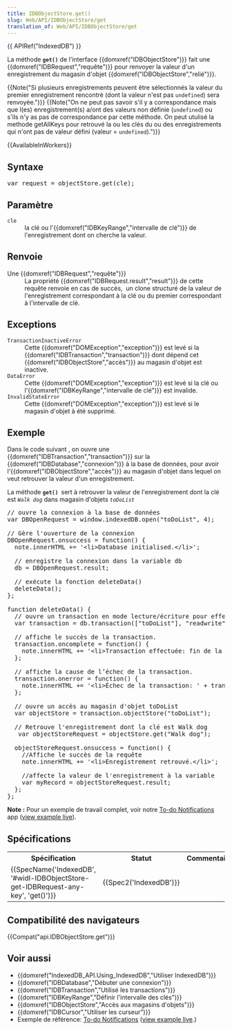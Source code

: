 ```yaml
---
title: IDBObjectStore.get()
slug: Web/API/IDBObjectStore/get
translation_of: Web/API/IDBObjectStore/get
---
```

<p>{{ APIRef("IndexedDB") }}</p>

<div>
<p>La méthode <strong><code>get()</code></strong> de l'interface {{domxref("IDBObjectStore")}} fait une {{domxref("IDBRequest","requête")}} pour renvoyer la valeur d'un enregistrement du magasin d'objet {{domxref("IDBObjectStore","relié")}}.</p>
</div>

<p>{{Note("Si plusieurs enregistrements peuvent être sélectionnés la valeur du premier enregistrement rencontré (dont la valeur n'est pas <code>undefined</code>) sera renvoyée.")}} {{Note("On ne peut pas savoir s'il y a correspondance mais que l(es) enregistrement(s) a/ont des valeurs non définie (<code>undefined</code>) ou s'ils n'y as pas de correspondance par cette méthode. On peut utulisé la methode getAllKeys pour retrouvé la ou les clés du ou des enregistrements qui n'ont pas de valeur défini (valeur = <code>undefined</code>).")}}</p>

<p>{{AvailableInWorkers}}</p>

<h2 id="Syntaxe">Syntaxe</h2>

<pre class="brush: js">var request = objectStore.get(cle);</pre>

<h2 id="Paramètre">Paramètre</h2>

<dl>
 <dt><code>cle</code></dt>
 <dd>la clé ou l'{{domxref("IDBKeyRange","intervalle de clé")}} de l'enregistrement dont on cherche la valeur.</dd>
</dl>

<h2 id="Renvoie">Renvoie</h2>

<dl>
 <dt>Une {{domxref("IDBRequest","requête")}}</dt>
 <dd>La propriété {{domxref("IDBRequest.result","result")}} de cette requête renvoie en cas de succès,  un clone structuré de la valeur de l'enregistrement correspondant à la clé ou du premier correspondant à l'intervalle de clé.</dd>
</dl>

<h2 id="Exceptions">Exceptions</h2>

<dl>
 <dt><code>TransactionInactiveError</code></dt>
 <dd>Cette {{domxref("DOMException","exception")}} est levé si la {{domxref("IDBTransaction","transaction")}} dont dépend cet {{domxref("IDBObjectStore","accès")}} au magasin d'objet est inactive.</dd>
 <dt><code>DataError</code></dt>
 <dd>Cette {{domxref("DOMException","exception")}} est levé si la clé ou l'{{domxref("IDBKeyRange","intervalle de clé")}} est invalide.</dd>
 <dt><code>InvalidStateError</code></dt>
 <dd>Cette {{domxref("DOMException","exception")}} est levé si le magasin d'objet à été supprimé.</dd>
</dl>

<h2 id="Exemple">Exemple</h2>

<p>Dans le code suivant , on ouvre une {{domxref("IDBTransaction","transaction")}} sur la {{domxref("IDBDatabase","connexion")}} à la base de données, pour avoir l'{{domxref("IDBObjectStore","accès")}} au magasin d'objet dans lequel on veut retrouver la valeur d'un enregistrement.</p>

<p>La méthode <strong><code>get() </code></strong>sert à retrouver la valeur de l'enregistrement dont la clé est <code><em>Walk dog</em></code> dans magasin d'objets <em><code>toDoList</code></em></p>

<pre class="brush: js">// ouvre la connexion à la base de données
var DBOpenRequest = window.indexedDB.open("toDoList", 4);

// Gère l'ouverture de la connexion
DBOpenRequest.onsuccess = function() {
  note.innerHTML += '&lt;li&gt;Database initialised.&lt;/li&gt;';

  // enregistre la connexion dans la variable db
  db = DBOpenRequest.result;

  // exécute la fonction deleteData()
  deleteData();
};

function deleteData() {
  // ouvre un transaction en mode lecture/écriture pour effectuer la suppression
  var transaction = db.transaction(["toDoList"], "readwrite");

  // affiche le succès de la transaction.
  transaction.oncomplete = function() {
    note.innerHTML += '&lt;li&gt;Transaction effectuée: fin de la modification de la base de données.&lt;/li&gt;';
  };

  // affiche la cause de l’échec de la transaction.
  transaction.onerror = function() {
    note.innerHTML += '&lt;li&gt;Échec de la transaction: ' + transaction.error + ' la base de données n\'a pas été modifié&lt;/li&gt;';
  };

  // ouvre un accès au magasin d'objet toDoList
  var objectStore = transaction.objectStore("toDoList");

  // Retrouve l'enregistrement dont la clé est Walk dog
   var objectStoreRequest = objectStore.get("Walk dog");

  objectStoreRequest.onsuccess = function() {
    //Affiche le succès de la requête
    note.innerHTML += '&lt;li&gt;Enregistrement retrouvé.&lt;/li&gt;';

    //affecte la valeur de l'enregistrement à la variable
    var myRecord = objectStoreRequest.result;
  };
};
</pre>

<div class="note">
  <p><strong>Note :</strong> Pour un exemple de travail complet, voir notre <a href="https://github.com/mdn/to-do-notifications/">To-do Notifications</a> app (<a href="http://mdn.github.io/to-do-notifications/">view example live</a>).</p>
</div>

<h2 id="Spécifications">Spécifications</h2>

<table class="standard-table">
 <tbody>
  <tr>
   <th scope="col">Spécification</th>
   <th scope="col">Statut</th>
   <th scope="col">Commentaire</th>
  </tr>
  <tr>
   <td>{{SpecName('IndexedDB', '#widl-IDBObjectStore-get-IDBRequest-any-key', 'get()')}}</td>
   <td>{{Spec2('IndexedDB')}}</td>
   <td> </td>
  </tr>
 </tbody>
</table>

<h2 id="Browser_compatibility">Compatibilité des navigateurs</h2>

<p>{{Compat("api.IDBObjectStore.get")}}</p>

<h2 id="See_also">Voir aussi</h2>

<ul>
 <li>{{domxref("IndexedDB_API.Using_IndexedDB","Utiliser IndexedDB")}}</li>
 <li>{{domxref("IDBDatabase","Débuter une connexion")}}</li>
 <li>{{domxref("IDBTransaction","Utilisé les transactions")}}</li>
 <li>{{domxref("IDBKeyRange","Définir l'intervalle des clés")}}</li>
 <li>{{domxref("IDBObjectStore","Accès aux magasins d'objets")}}</li>
 <li>{{domxref("IDBCursor","Utiliser les curseur")}}</li>
 <li>Exemple de référence: <a href="https://github.com/mdn/to-do-notifications/tree/gh-pages">To-do Notifications</a> (<a href="http://mdn.github.io/to-do-notifications/">view example live</a>.)</li>
</ul>
